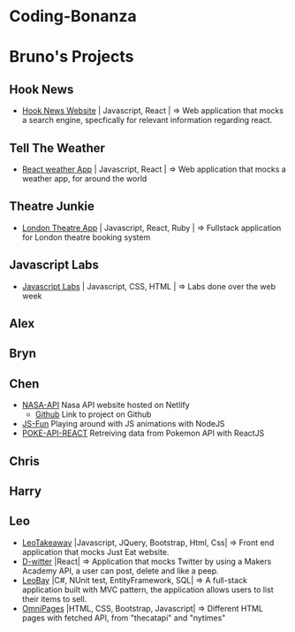 # Coding-Bonanza

# Bruno's Projects

## Hook News
- [Hook News Website](https://react-hook-news.netlify.app/) | Javascript, React | => Web application that mocks a search engine, specfically for relevant information regarding react.
## Tell The Weather
- [React weather App](https://telltheweather.netlify.app/) | Javascript, React | => Web application that mocks a weather app, for around the world
## Theatre Junkie
- [London Theatre App](https://theatre-junkie.herokuapp.com/) | Javascript, React, Ruby | => Fullstack application for London theatre booking system
## Javascript Labs
- [Javascript Labs](https://github.com/BrynMorley/Coding-Bonanza/tree/master/Bruno%20Files) | Javascript, CSS, HTML | => Labs done over the web week
## Alex

## Bryn

## Chen
- [NASA-API](https://sparta-chen.netlify.app/) Nasa API website hosted on Netlify
    - [Github](https://github.com/BrynMorley/Coding-Bonanza/tree/master/ChensWork/nasa-api-website) Link to project on Github
- [JS-Fun](https://github.com/BrynMorley/Coding-Bonanza/tree/master/ChensWork/simple-css-js-website) Playing around with JS animations with NodeJS
- [POKE-API-REACT](https://github.com/BrynMorley/Coding-Bonanza/tree/master/ChensWork/pokemon-api-react-website) Retreiving data from Pokemon API with ReactJS

## Chris

## Harry

## Leo


- [LeoTakeaway](https://gracious-curran-55af5c.netlify.app/) |Javascript, JQuery, Bootstrap, Html, Css| => Front end application that mocks Just Eat website.
- [D-witter](https://adoring-jennings-65c8c1.netlify.app/) |React| => Application that mocks Twitter by using a Makers Academy API, a user can post, delete and like a peep.
- [LeoBay](https://github.com/LeoRoma/LeoBay) |C#, NUnit test, EntityFramework, SQL| => A full-stack application built with MVC pattern, the application allows users to list their items to sell.
- [OmniPages](./LeoFiles/OmniPages/Home.html) |HTML, CSS, Bootstrap, Javascript| => Different HTML pages with fetched API, from "thecatapi" and "nytimes"

